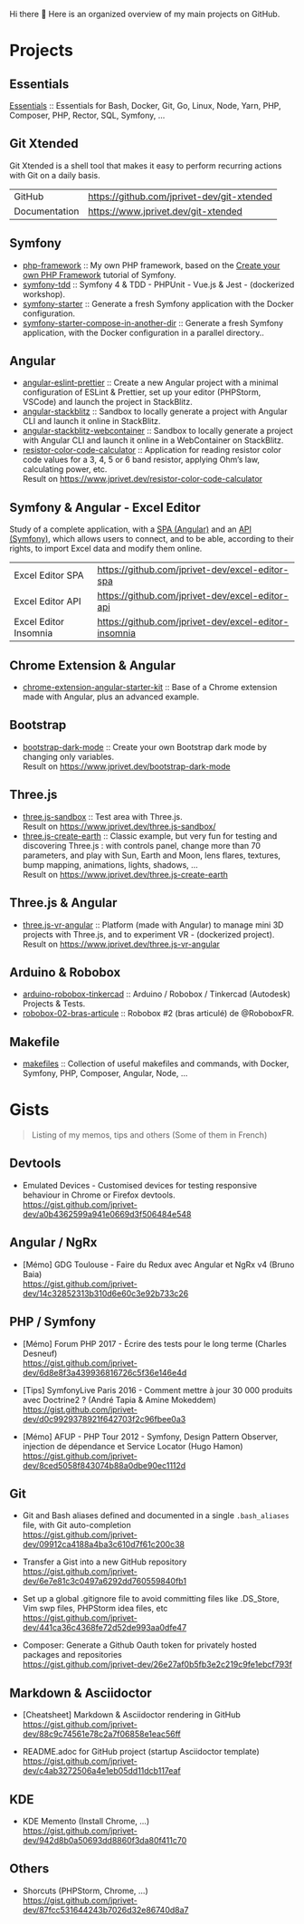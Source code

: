 Hi there 👋 Here is an organized overview of my main projects on GitHub.

# Projects

## Essentials

[Essentials](https://github.com/jprivet-dev/essentials) :: Essentials for Bash, Docker, Git, Go, Linux, Node, Yarn, PHP, Composer, PHP, Rector, SQL, Symfony, ...

## Git Xtended

Git Xtended is a shell tool that makes it easy to perform recurring actions with Git on a daily basis.

|               |                                            |
|---------------|--------------------------------------------|
| GitHub        | https://github.com/jprivet-dev/git-xtended |
| Documentation | https://www.jprivet.dev/git-xtended        |

## Symfony

* [php-framework](https://github.com/jprivet-dev/php-framework) :: My own PHP framework, based on the [Create your own PHP Framework](https://symfony.com/doc/current/create_framework/index.html) tutorial of Symfony.
* [symfony-tdd](https://github.com/jprivet-dev/symfony-tdd) :: Symfony 4 & TDD - PHPUnit - Vue.js & Jest - (dockerized workshop).
* [symfony-starter](https://github.com/jprivet-dev/symfony-starter) :: Generate a fresh Symfony application with the Docker configuration.
* [symfony-starter-compose-in-another-dir](https://github.com/jprivet-dev/symfony-starter-compose-in-another-dir) :: Generate a fresh Symfony application, with the Docker configuration in a parallel directory..

## Angular

* [angular-eslint-prettier](https://github.com/jprivet-dev/angular-eslint-prettier) :: Create a new Angular project with a minimal configuration of ESLint & Prettier, set up your editor (PHPStorm, VSCode) and launch the project in StackBlitz.
* [angular-stackblitz](https://github.com/jprivet-dev/angular-stackblitz) :: Sandbox to locally generate a project with Angular CLI and launch it online in StackBlitz.
* [angular-stackblitz-webcontainer](https://github.com/jprivet-dev/angular-stackblitz-webcontainer) :: Sandbox to locally generate a project with Angular CLI and launch it online in a WebContainer on StackBlitz.
* [resistor-color-code-calculator](https://github.com/jprivet-dev/resistor-color-code-calculator) :: Application for reading resistor color code values for a 3, 4, 5 or 6 band resistor, applying Ohm’s law, calculating power, etc.\
  Result on https://www.jprivet.dev/resistor-color-code-calculator

## Symfony & Angular - Excel Editor

Study of a complete application, with a [SPA (Angular)](https://github.com/jprivet-dev/excel-editor-spa)  and an [API (Symfony)](https://github.com/jprivet-dev/excel-editor-api), which allows users to connect, and to be able, according to their rights, to import Excel data and modify them online.

|                       |                                                      |
|-----------------------|------------------------------------------------------|
| Excel Editor SPA      | https://github.com/jprivet-dev/excel-editor-spa      |
| Excel Editor API      | https://github.com/jprivet-dev/excel-editor-api      |
| Excel Editor Insomnia | https://github.com/jprivet-dev/excel-editor-insomnia |

## Chrome Extension & Angular

* [chrome-extension-angular-starter-kit](https://github.com/jprivet-dev/chrome-extension-angular-starter-kit) :: Base of a Chrome extension made with Angular, plus an advanced example.

## Bootstrap

* [bootstrap-dark-mode](https://github.com/jprivet-dev/bootstrap-dark-mode) :: Create your own Bootstrap dark mode by changing only variables.\
  Result on https://www.jprivet.dev/bootstrap-dark-mode

## Three.js

* [three.js-sandbox](https://github.com/jprivet-dev/three.js-sandbox) :: Test area with Three.js.\
  Result on https://www.jprivet.dev/three.js-sandbox/
* [three.js-create-earth](https://github.com/jprivet-dev/three.js-create-earth) :: Classic example, but very fun for testing and discovering Three.js : with controls panel, change more than 70 parameters, and play with Sun, Earth and Moon, lens flares, textures, bump mapping, animations, lights,
  shadows, …\
  Result on https://www.jprivet.dev/three.js-create-earth

## Three.js & Angular

* [three.js-vr-angular](https://github.com/jprivet-dev/three.js-vr-angular) :: Platform (made with Angular) to manage mini 3D projects with Three.js, and to experiment VR - (dockerized project).\
  Result on https://www.jprivet.dev/three.js-vr-angular

## Arduino & Robobox

* [arduino-robobox-tinkercad](https://github.com/jprivet-dev/arduino-robobox-tinkercad) :: Arduino / Robobox / Tinkercad (Autodesk) Projects & Tests.
* [robobox-02-bras-articule](https://github.com/jprivet-dev/robobox-02-bras-articule) :: Robobox #2 (bras articulé) de @RoboboxFR.

## Makefile

* [makefiles](https://github.com/jprivet-dev/makefiles) :: Collection of useful makefiles and commands, with Docker, Symfony, PHP, Composer, Angular, Node, ...

# Gists

> Listing of my memos, tips and others (Some of them in French)

## Devtools

* Emulated Devices - Customised devices for testing responsive behaviour in Chrome or Firefox devtools.\
  https://gist.github.com/jprivet-dev/a0b4362599a941e0669d3f506484e548

## Angular / NgRx

* [Mémo] GDG Toulouse - Faire du Redux avec Angular et NgRx v4 (Bruno Baia)\
  https://gist.github.com/jprivet-dev/14c32852313b310d6e60c3e92b733c26

## PHP / Symfony

* [Mémo] Forum PHP 2017 - Écrire des tests pour le long terme (Charles Desneuf)\
  https://gist.github.com/jprivet-dev/6d8e8f3a439936816726c5f36e146e4d

* [Tips] SymfonyLive Paris 2016 - Comment mettre à jour 30 000 produits avec Doctrine2 ? (André Tapia & Amine Mokeddem)\
  https://gist.github.com/jprivet-dev/d0c9929378921f642703f2c96fbee0a3

* [Mémo] AFUP - PHP Tour 2012 - Symfony, Design Pattern Observer, injection de dépendance et Service Locator (Hugo Hamon)\
  https://gist.github.com/jprivet-dev/8ced5058f843074b88a0dbe90ec1112d

## Git

* Git and Bash aliases defined and documented in a single `.bash_aliases` file, with Git auto-completion\
  https://gist.github.com/jprivet-dev/09912ca4188a4ba3c610d7f61c200c38

* Transfer a Gist into a new GitHub repository\
  https://gist.github.com/jprivet-dev/6e7e81c3c0497a6292dd760559840fb1

* Set up a global .gitignore file to avoid committing files like .DS_Store, Vim swp files, PHPStorm idea files, etc\
  https://gist.github.com/jprivet-dev/441ca36c4368fe72d52de993aa0dfe47

* Composer: Generate a Github Oauth token for privately hosted packages and repositories\
  https://gist.github.com/jprivet-dev/26e27af0b5fb3e2c219c9fe1ebcf793f

## Markdown & Asciidoctor

* [Cheatsheet] Markdown & Asciidoctor rendering in GitHub\
  https://gist.github.com/jprivet-dev/88c9c74561e78c2a7f06858e1eac56ff

* README.adoc for GitHub project (startup Asciidoctor template)\
  https://gist.github.com/jprivet-dev/c4ab3272506a4e1eb05dd11dcb117eaf

## KDE

* KDE Memento (Install Chrome, ...)\
  https://gist.github.com/jprivet-dev/942d8b0a50693dd8860f3da80f411c70

## Others

* Shorcuts (PHPStorm, Chrome, …)\
  https://gist.github.com/jprivet-dev/87fcc531644243b7026d32e86740d8a7
